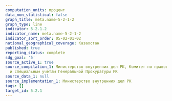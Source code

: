 ```yaml
---
computation_units: процент
data_non_statistical: false
graph_title: meta.name-5-2-1-2
graph_type: line
indicator: 5.2.1.2
indicator_name: meta.name-5-2-1-2
indicator_sort_order: 05-02-01-02
national_geographical_coverage: Казахстан
published: true
reporting_status: complete
sdg_goal: '5'
source_active_1: true
source_compilation_1: Министерство внутренних дел РК, Комитет по правовой статистике
  и специальным учетам Генеральной Прокуратуры РК
source_data_1: null
source_implementation_1: Министерство внутренних дел РК
tags: []
target_id: 5.2.1
---
```

